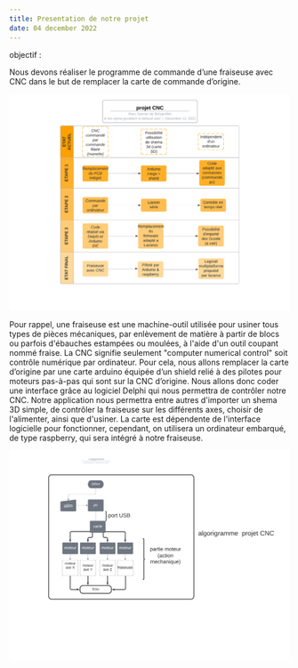 ```yaml
---
title: Presentation de notre projet
date: 04 december 2022
---
```

objectif : 
 	
Nous devons réaliser le programme de commande d’une fraiseuse avec CNC dans le but de remplacer la carte de commande d’origine.

![](./_Logigramme.png)

Pour rappel, une fraiseuse est une machine-outil utilisée pour usiner tous types de pièces mécaniques, par enlèvement de matière à partir de blocs ou parfois d'ébauches estampées ou moulées, à l'aide d'un outil coupant nommé fraise.
La CNC signifie seulement "computer numerical control" soit contrôle numérique par ordinateur.
Pour cela, nous allons remplacer la carte d’origine par une carte arduino équipée d’un shield relié à des pilotes pour moteurs pas-à-pas qui sont sur la CNC d’origine.
Nous allons donc coder une interface grâce au logiciel Delphi qui nous permettra de contrôler notre CNC.
Notre application nous permettra entre autres d'importer un shema 3D simple, de contrôler la fraiseuse sur les différents axes, choisir de l'alimenter, ainsi que d'usiner.
La carte est dépendente de l'interface logicielle pour fonctionner, cependant, on utilisera un ordinateur embarqué, de type raspberry, qui sera intégré à notre fraiseuse.

![](./Logigramme2.png)
